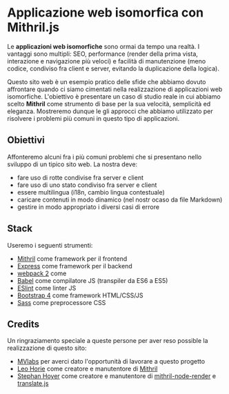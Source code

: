# Applicazione web isomorfica con Mithril.js

Le **applicazioni web isomorfiche** sono ormai da tempo una realtà. I vantaggi sono multipli: SEO, performance (render della prima vista, interazione e navigazione più veloci) e facilità di manutenzione (meno codice, condiviso fra client e server, evitando la duplicazione della logica).

Questo sito web è un esempio pratico delle sfide che abbiamo dovuto affrontare quando ci siamo cimentati nella realizzazione di applicazioni web isomorfiche. L'obiettivo è presentare un caso di studio reale in cui abbiamo scelto **Mithril** come strumento di base per la sua velocità, semplicità ed eleganza. Mostreremo dunque le gli approcci che abbiamo utilizzato per risolvere i problemi più comuni in questo tipo di applicazioni.


## Obiettivi

Affonteremo alcuni fra i più comuni problemi che si presentano nello sviluppo di un tipico sito web. La nostra deve:

- fare uso di rotte condivise fra server e client
- fare uso di uno stato condiviso fra server e client
- essere multilingua (i18n, cambio lingua contestuale)
- caricare contenuti in modo dinamico (nel nostr ocaso da file Markdown)
- gestire in modo appropriato i diversi casi di errore


## Stack

Useremo i seguenti strumenti:

 - [Mithril](http://mithril.js.org/) come framework per il frontend
 - [Express](http://expressjs.com/) come framework per il backend
 - [webpack 2](https://webpack.github.io/) come
 - [Babel](http://babeljs.io/) come compilatore JS (transpiler da ES6 a ES5)
 - [ESlint](http://eslint.org/) come linter JS
 - [Bootstrap 4](http://v4-alpha.getbootstrap.com/) come framework HTML/CSS/JS
 - [Sass](http://sass-lang.com/) come preprocessore CSS
 
 
## Credits
 
Un ringraziamento speciale a queste persone per aver reso possible la realizzazione di questo sito:
 
- [MVlabs](http://mvlabs.it/) per averci dato l'opportunità di lavorare a questo progetto
- [Leo Horie](https://github.com/lhorie) come creatore e manutentore di [Mithril](http://mithril.js.org/)
- [Stephan Hoyer](https://github.com/StephanHoyer) come creatore e manutentore di [mithril-node-render](https://github.com/StephanHoyer/mithril-node-render) e [translate.js](https://github.com/StephanHoyer/translate.js)